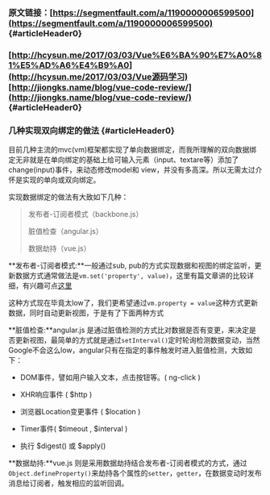 ### 原文链接：[https://segmentfault.com/a/1190000006599500](https://segmentfault.com/a/1190000006599500) {#articleHeader0}

### [http://hcysun.me/2017/03/03/Vue%E6%BA%90%E7%A0%81%E5%AD%A6%E4%B9%A0](http://hcysun.me/2017/03/03/Vue源码学习)[http://jiongks.name/blog/vue-code-review/](http://jiongks.name/blog/vue-code-review/) {#articleHeader0}

### 几种实现双向绑定的做法 {#articleHeader0}

目前几种主流的mvc\(vm\)框架都实现了单向数据绑定，而我所理解的双向数据绑定无非就是在单向绑定的基础上给可输入元素（input、textare等）添加了change\(input\)事件，来动态修改model和 view，并没有多高深。所以无需太过介怀是实现的单向或双向绑定。

实现数据绑定的做法有大致如下几种：

> 发布者-订阅者模式（backbone.js）
>
> 脏值检查（angular.js）
>
> 数据劫持（vue.js）

**发布者-订阅者模式:**一般通过sub, pub的方式实现数据和视图的绑定监听，更新数据方式通常做法是`vm.set('property', value)`，这里有篇文章讲的比较详细，有兴趣可点[这里](http://www.html-js.com/article/Study-of-twoway-data-binding-JavaScript-talk-about-JavaScript-every-day)

这种方式现在毕竟太low了，我们更希望通过`vm.property = value`这种方式更新数据，同时自动更新视图，于是有了下面两种方式

**脏值检查:**angular.js 是通过脏值检测的方式比对数据是否有变更，来决定是否更新视图，最简单的方式就是通过`setInterval()`定时轮询检测数据变动，当然Google不会这么low，angular只有在指定的事件触发时进入脏值检测，大致如下：

* DOM事件，譬如用户输入文本，点击按钮等。\( ng-click \)

* XHR响应事件 \( $http \)

* 浏览器Location变更事件 \( $location \)

* Timer事件\( $timeout , $interval \)

* 执行 $digest\(\) 或 $apply\(\)

**数据劫持:**vue.js 则是采用数据劫持结合发布者-订阅者模式的方式，通过`Object.defineProperty()`来劫持各个属性的`setter`，`getter`，在数据变动时发布消息给订阅者，触发相应的监听回调。

